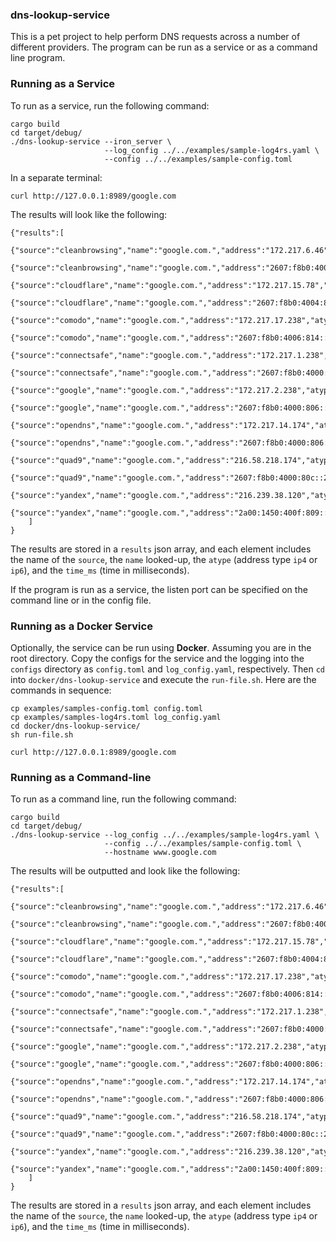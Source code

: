 ### dns-lookup-service

This is a pet project to help perform DNS requests across a number of different providers.  The program can be run as a service or as a command line program.

### Running as a Service

To run as a service, run the following command:

```
cargo build
cd target/debug/
./dns-lookup-service --iron_server \
                     --log_config ../../examples/sample-log4rs.yaml \
                     --config ../../examples/sample-config.toml

```

In a separate terminal:

```
curl http://127.0.0.1:8989/google.com

```

The results will look like the following:

```
{"results":[
    {"source":"cleanbrowsing","name":"google.com.","address":"172.217.6.46","atype":"ip4","time_ms":38},
    {"source":"cleanbrowsing","name":"google.com.","address":"2607:f8b0:4005:809::200e","atype":"ip6","time_ms":40},
    {"source":"cloudflare","name":"google.com.","address":"172.217.15.78","atype":"ip4","time_ms":17},
    {"source":"cloudflare","name":"google.com.","address":"2607:f8b0:4004:810::200e","atype":"ip6","time_ms":18},
    {"source":"comodo","name":"google.com.","address":"172.217.17.238","atype":"ip4","time_ms":53},
    {"source":"comodo","name":"google.com.","address":"2607:f8b0:4006:814::200e","atype":"ip6","time_ms":51},
    {"source":"connectsafe","name":"google.com.","address":"172.217.1.238","atype":"ip4","time_ms":20},
    {"source":"connectsafe","name":"google.com.","address":"2607:f8b0:4000:80b::200e","atype":"ip6","time_ms":20},
    {"source":"google","name":"google.com.","address":"172.217.2.238","atype":"ip4","time_ms":26},
    {"source":"google","name":"google.com.","address":"2607:f8b0:4000:806::200e","atype":"ip6","time_ms":27},
    {"source":"opendns","name":"google.com.","address":"172.217.14.174","atype":"ip4","time_ms":16},
    {"source":"opendns","name":"google.com.","address":"2607:f8b0:4000:806::200e","atype":"ip6","time_ms":23},
    {"source":"quad9","name":"google.com.","address":"216.58.218.174","atype":"ip4","time_ms":15},
    {"source":"quad9","name":"google.com.","address":"2607:f8b0:4000:80c::200e","atype":"ip6","time_ms":16},
    {"source":"yandex","name":"google.com.","address":"216.239.38.120","atype":"ip4","time_ms":161},
    {"source":"yandex","name":"google.com.","address":"2a00:1450:400f:809::200e","atype":"ip6","time_ms":159}
    ]
}
```

The results are stored in a `results` json array, and each element includes the name of the `source`, the `name` looked-up,
the `atype` (address type `ip4` or `ip6`), and the `time_ms` (time in milliseconds).

If the program is run as a service, the listen port can be specified on the command line or in the config file.

### Running as a Docker Service

Optionally, the service can be run using __Docker__.  Assuming you are in the root directory. Copy the configs for the service and the logging into the `configs` directory as `config.toml` and `log_config.yaml`, respectively.  Then `cd` into `docker/dns-lookup-service` and execute the `run-file.sh`.  Here are the commands in sequence:

```
cp examples/samples-config.toml config.toml
cp examples/samples-log4rs.toml log_config.yaml
cd docker/dns-lookup-service/
sh run-file.sh

curl http://127.0.0.1:8989/google.com

```  

### Running as a Command-line

To run as a command line, run the following command:

```
cargo build
cd target/debug/
./dns-lookup-service --log_config ../../examples/sample-log4rs.yaml \
                     --config ../../examples/sample-config.toml \
                     --hostname www.google.com

```

The results will be outputted and look like the following:

```
{"results":[
    {"source":"cleanbrowsing","name":"google.com.","address":"172.217.6.46","atype":"ip4","time_ms":38},
    {"source":"cleanbrowsing","name":"google.com.","address":"2607:f8b0:4005:809::200e","atype":"ip6","time_ms":40},
    {"source":"cloudflare","name":"google.com.","address":"172.217.15.78","atype":"ip4","time_ms":17},
    {"source":"cloudflare","name":"google.com.","address":"2607:f8b0:4004:810::200e","atype":"ip6","time_ms":18},
    {"source":"comodo","name":"google.com.","address":"172.217.17.238","atype":"ip4","time_ms":53},
    {"source":"comodo","name":"google.com.","address":"2607:f8b0:4006:814::200e","atype":"ip6","time_ms":51},
    {"source":"connectsafe","name":"google.com.","address":"172.217.1.238","atype":"ip4","time_ms":20},
    {"source":"connectsafe","name":"google.com.","address":"2607:f8b0:4000:80b::200e","atype":"ip6","time_ms":20},
    {"source":"google","name":"google.com.","address":"172.217.2.238","atype":"ip4","time_ms":26},
    {"source":"google","name":"google.com.","address":"2607:f8b0:4000:806::200e","atype":"ip6","time_ms":27},
    {"source":"opendns","name":"google.com.","address":"172.217.14.174","atype":"ip4","time_ms":16},
    {"source":"opendns","name":"google.com.","address":"2607:f8b0:4000:806::200e","atype":"ip6","time_ms":23},
    {"source":"quad9","name":"google.com.","address":"216.58.218.174","atype":"ip4","time_ms":15},
    {"source":"quad9","name":"google.com.","address":"2607:f8b0:4000:80c::200e","atype":"ip6","time_ms":16},
    {"source":"yandex","name":"google.com.","address":"216.239.38.120","atype":"ip4","time_ms":161},
    {"source":"yandex","name":"google.com.","address":"2a00:1450:400f:809::200e","atype":"ip6","time_ms":159}
    ]
}
```

The results are stored in a `results` json array, and each element includes the name of the `source`, the `name` looked-up,
the `atype` (address type `ip4` or `ip6`), and the `time_ms` (time in milliseconds).


